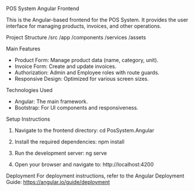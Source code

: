 POS System Angular Frontend

This is the Angular-based frontend for the POS System. It provides the user interface for managing products, invoices, and other operations.

Project Structure
/src
  /app
    /components
    /services
  /assets

Main Features
- Product Form: Manage product data (name, category, unit).
- Invoice Form: Create and update invoices.
- Authorization: Admin and Employee roles with route guards.
- Responsive Design: Optimized for various screen sizes.

Technologies Used
- Angular: The main framework.
- Bootstrap: For UI components and responsiveness.

Setup Instructions

1. Navigate to the frontend directory:
   cd PosSystem.Angular

2. Install the required dependencies:
   npm install

3. Run the development server:
   ng serve

4. Open your browser and navigate to:
   http://localhost:4200

Deployment
For deployment instructions, refer to the Angular Deployment Guide: https://angular.io/guide/deployment
